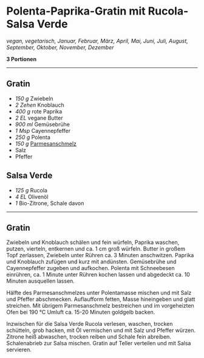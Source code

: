 # Polenta-Paprika-Gratin mit Rucola-Salsa Verde

*vegan, vegetarisch, Januar, Februar, März, April, Mai, Juni, Juli, August, September, Oktober, November, Dezember*

**3 Portionen**

---

## Gratin

- *150 g* Zwiebeln
- *2 Zehen* Knoblauch
- *400 g* rote Paprika
- *2 EL* vegane Butter
- *900 ml* Gemüsebrühe
- *1 Msp* Cayennepfeffer
- *250 g* Polenta
- *150 g* [Parmesanschmelz](parmesanschmelz.md)
- Salz
- Pfeffer

## Salsa Verde

- *125 g* Rucola
- *4 EL* Olivenöl
- *1* Bio-Zitrone, Schale davon

---

## Gratin

Zwiebeln und Knoblauch schälen und fein würfeln, Paprika waschen, putzen, vierteln, entkernen und ca. 1 cm groß würfeln. Butter in großem Topf zerlassen, Zwiebeln unter Rühren ca. 3 Minuten anschwitzen. Paprika und Knoblauch zufügen und kurz mit andünsten. Gemüsebrühe und Cayennepfeffer zugeben und aufkochen. Polenta mit Schneebesen einrühren, ca. 1 Minute unter Rühren kochen lassen und abgedeckt ca. 10 Minuten ausquellen lassen.

Hälfte des Parmesanschmelzes unter Polentamasse mischen und mit Salz und Pfeffer abschmecken. Auflaufform fetten, Masse hineingeben und glatt streichen. Mit übrigem Parmesanschmelz bestreichen und im vorgeheizten Ofen bei 190 °C Umluft ca. 15-20 Minuten goldgelb backen.

Inzwischen für die Salsa Verde Rucola verlesen, waschen, trocken schütteln, grob hacken, mit Öl vermischen und mit Salz und Pfeffer würzen. Zitrone heiß abwaschen, trocken reiben und Schale fein abreiben. Schalenabrieb zur Salsa mischen. Gratin auf Teller verteilen und mit Salsa servieren.
